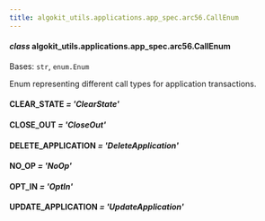 ```yaml
---
title: algokit_utils.applications.app_spec.arc56.CallEnum
---
```


#### _class_ algokit_utils.applications.app_spec.arc56.CallEnum

Bases: `str`, `enum.Enum`

Enum representing different call types for application transactions.

#### CLEAR_STATE _= 'ClearState'_

#### CLOSE_OUT _= 'CloseOut'_

#### DELETE_APPLICATION _= 'DeleteApplication'_

#### NO_OP _= 'NoOp'_

#### OPT_IN _= 'OptIn'_

#### UPDATE_APPLICATION _= 'UpdateApplication'_
